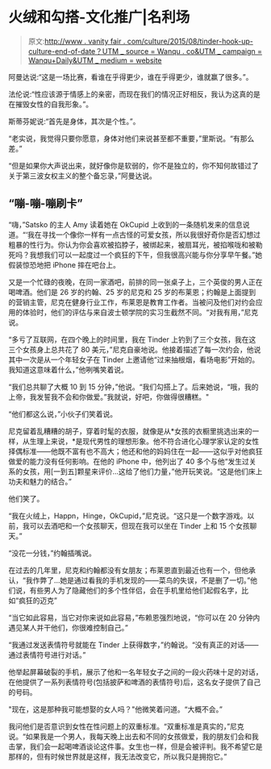 # 火绒和勾搭-文化推广|名利场

> 原文:[http://www . vanity fair . com/culture/2015/08/tinder-hook-up-culture-end-of-date？UTM _ source = Wanqu . co&UTM _ campaign = Wanqu+Daily&UTM _ medium = website](http://www.vanityfair.com/culture/2015/08/tinder-hook-up-culture-end-of-dating?utm_source=wanqu.co&utm_campaign=Wanqu+Daily&utm_medium=website)

阿曼达说:“这是一场比赛，看谁在乎得更少，谁在乎得更少，谁就赢了很多。”。

法伦说:“性应该源于情感上的亲密，而现在我们的情况正好相反，我认为这真的是在摧毁女性的自我形象。”。

斯蒂芬妮说:“首先是身体，其次是个性。”。

“老实说，我觉得只要你愿意，身体对他们来说甚至都不重要，”里斯说。“有那么差。”

“但是如果你大声说出来，就好像你是软弱的，你不是独立的，你不知何故错过了关于第三波女权主义的整个备忘录，”阿曼达说。

## **“嘣-嘣-嘣刷卡”**

“嗨，”Satsko 的主人 Amy 读着她在 OkCupid 上收到的一条随机发来的信息说道。“‘我在寻找一个像你一样有一点古怪的可爱女孩，所以我很好奇你是否幻想过粗暴的性行为。你认为你会喜欢被掐脖子，被绑起来，被扇耳光，被掐喉咙和被勒死吗？我想我们可以一起度过一个疯狂的下午，但我很高兴能与你分享早午餐。”她假装惊恐地把 iPhone 摔在吧台上。

又是一个忙碌的夜晚，在同一家酒吧，前排的同一张桌子上，三个英俊的男人正在喝啤酒。他们是 26 岁的约翰、25 岁的尼克和 25 岁的布莱恩；约翰是上面提到的营销主管，尼克在健身行业工作，布莱恩是教育工作者。当被问及他们对约会应用的体验时，他们的评估与来自波士顿学院的实习生截然不同。“对我有用，”尼克说。

“多亏了互联网，在四个晚上的时间里，我在 Tinder 上钓到了三个女孩，我在这三个女孩身上总共花了 80 美元，”尼克自豪地说。他接着描述了每一次约会，他说其中一次是从一个年轻女子在 Tinder 上邀请他“过来抽根烟，看场电影”开始的。我知道这意味着什么，”他咧嘴笑着说。

“我们总共聊了大概 10 到 15 分钟，”他说。“我们勾搭上了。后来她说，“哦，我的上帝，我发誓我不会和你做爱。”我就说，好吧，你做得很糟糕。"

“他们都这么说，”小伙子们笑着说。

尼克留着乱糟糟的胡子，穿着时髦的衣服，就像是从*女孩的衣橱里挑选出来的一样，从生理上来说，*是现代男性的理想形象。他不符合进化心理学家认定的女性择偶标准——他既不富有也不高大；他还和他的妈妈住在一起——这似乎对他疯狂做爱的能力没有任何影响。在他的 iPhone 中，他列出了 40 多个与他“发生过关系的女孩，用[一到五]颗星来评价…这给了他们力量，”他开玩笑说。“这是他们床上功夫和魅力的结合。”

他们笑了。

“我在火绒上，Happn，Hinge，OkCupid，”尼克说。“这只是一个数字游戏。以前，我可以去酒吧和一个女孩聊天，但现在我可以坐在 Tinder 上和 15 个女孩聊天。”

“没花一分钱，”约翰插嘴说。

在过去的几年里，尼克和约翰都没有女朋友；布莱恩直到最近也有一个，但他承认，“我作弊了…她是通过看我的手机发现的——菜鸟的失误，不是删了一切。”他们说，有些男人为了隐藏他们的多个性伴侣，会在手机里给他们起假名字，比如“疯狂的迈克”

“当它如此容易，当它对你来说如此容易，”布赖恩强烈地说，“你可以在 20 分钟内遇见某人并干他们，你很难控制自己。”

“我通过发送表情符号就能在 Tinder 上获得数字，”约翰说。“没有真正的对话——通过表情符号进行对话。”

他举起屏幕破裂的手机，展示了他和一名年轻女子之间的一段火药味十足的对话，在他提供了一系列表情符号(包括披萨和啤酒的表情符号)后，这名女子提供了自己的号码。

"现在，这是那种我可能想娶的女人吗？"他微笑着问道。“大概不会。”

我问他们是否意识到女性在性问题上的双重标准。“双重标准是真实的，”尼克说。“如果我是一个男人，我每天晚上出去和不同的女孩做爱，我的朋友们会和我击掌，我们会一起喝啤酒谈论这件事。女生也一样，但是会被评判。我不希望它是那样的，但有时候世界就是这样，我无法改变它，所以我只是拥抱它。”